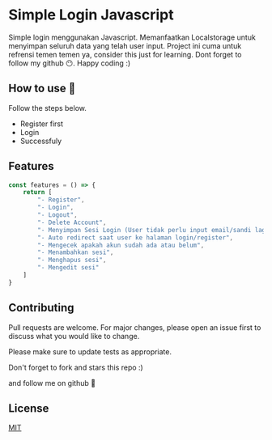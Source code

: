 # Simple Login Javascript

Simple login menggunakan Javascript. Memanfaatkan Localstorage untuk menyimpan seluruh data yang telah user input. Project ini cuma untuk refrensi temen temen ya, consider this just for learning. Dont forget to follow my github 😶. Happy coding :)


<!-- ![Image](image.png) -->

## How to use 🤔

Follow the steps below.

- Register first
- Login
- Successfuly

## Features

```javascript
const features = () => {
    return [
        "- Register",
        "- Login",
        "- Logout",
        "- Delete Account",
        "- Menyimpan Sesi Login (User tidak perlu input email/sandi lagi saat login)",
        "- Auto redirect saat user ke halaman login/register",
        "- Mengecek apakah akun sudah ada atau belum",
        "- Menambahkan sesi",
        "- Menghapus sesi",
        "- Mengedit sesi"
    ]
}
```

## Contributing
Pull requests are welcome. For major changes, please open an issue first to discuss what you would like to change.

Please make sure to update tests as appropriate.

Don't forget to fork and stars this repo :)

and follow me on github 🙂

## License
[MIT](https://choosealicense.com/licenses/mit/)
